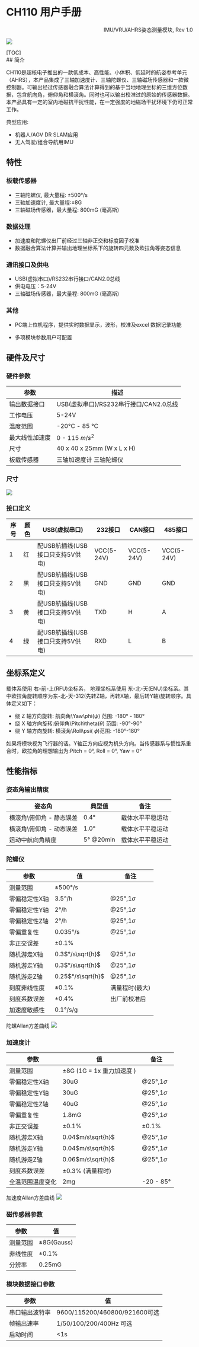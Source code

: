 # CH110 用户手册
<p style="text-align: right;">IMU/VRU/AHRS姿态测量模块, Rev 1.0











![](figures/front_image.png)



<div style="page-break-after: always;"></div>
[TOC]

<div style="page-break-after: always;"></div>
## 简介

CH110是超核电子推出的一款低成本、高性能、小体积、低延时的航姿参考单元（AHRS），本产品集成了三轴加速度计、三轴陀螺仪、三轴磁场传感器和一款微控制器。可输出经过传感器融合算法计算得到的基于当地地理坐标的三维方位数据，包含航向角，俯仰角和横滚角。同时也可以输出校准过的原始的传感器数据。本产品具有一定的室内地磁抗干扰性能，在一定强度的地磁场干扰环境下仍可正常工作。

典型应用:

* 机器人/AGV DR SLAM应用
* 无人驾驶/组合导航用IMU


## 特性

### 板载传感器
- 三轴陀螺仪, 最大量程: ±500°/s 
- 三轴加速度计, 最大量程:±8G 
- 三轴磁场传感器，最大量程: 800mG (毫高斯)
### 数据处理 
- 加速度和陀螺仪出厂前经过三轴非正交和标度因子校准
- 数据融合算法计算并输出地理坐标系下的旋转四元数及欧拉角等姿态信息
### 通讯接口及供电
- USB(虚拟串口)/RS232串行接口/CAN2.0总线
- 供电电压：5-24V
- 三轴磁场传感器，最大量程: 800mG (毫高斯)
### 其他
- PC端上位机程序，提供实时数据显示，波形，校准及excel 数据记录功能

- 多项模块参数用户可配置

## 硬件及尺寸

### 硬件参数

| 参数           | 描述                                   |
| -------------- | -------------------------------------- |
| 输出数据接口   | USB(虚拟串口)/RS232串行接口/CAN2.0总线 |
| 工作电压       | 5-24V                                  |
| 温度范围       | -20℃  - 85 ℃                           |
| 最大线性加速度 | 0 - 115 $m/s^2$                        |
| 尺寸           | 40 x 40 x 25mm (W x L x H)             |
| 板载传感器     | 三轴加速度计 三轴陀螺仪                |

### 尺寸

![](figures/assb.png)



### 接口定义

| 序号 | 颜色 | USB(虚拟串口) | 232接口 | CAN接口 | 485接口 |
| ------ | ------------------------------------- | ------ | ------ | ------ | ------ |
| 1   | 红 | 配USB航插线(USB接口只支持5V供电) | VCC(5-24V) | VCC(5-24V) | VCC(5-24V) |
| 2 | 黑 | 配USB航插线(USB接口只支持5V供电) | GND | GND | GND |
| 3 | 黄 | 配USB航插线(USB接口只支持5V供电) | TXD | H | A |
| 4 | 绿 | 配USB航插线(USB接口只支持5V供电) | RXD | L | B |

## 坐标系定义

载体系使用 右-前-上(RFU)坐标系， 地理坐标系使用 东-北-天(ENU)坐标系。其中欧拉角旋转顺序为东-北-天-312(先转Z轴，再转X轴，最后转Y轴)旋转顺序。具体定义如下：

- 绕 Z 轴方向旋转: 航向角\Yaw\phi($\psi$) 范围: -180° - 180°
- 绕 X 轴方向旋转:俯仰角\Pitch\theta($\theta$) 范围: -90°-90°
- 绕 Y 轴方向旋转: 横滚角\Roll\psi(  $\phi$)范围: -180°-180°

如果将模块视为飞行器的话。Y轴正方向应视为机头方向。当传感器系与惯性系重合时，欧拉角的理想输出为:Pitch = 0°, Roll = 0°, Yaw = 0°

## 性能指标

### 姿态角输出精度

| 姿态角                   | 典型值    | 备注             |
| ------------------------ | --------- | ---------------- |
| 横滚角\俯仰角 - 静态误差 | 0.4°      | 载体水平平稳运动 |
| 横滚角\俯仰角 - 动态误差 | 1.0°      | 载体水平平稳运动 |
| 运动中航向角精度         | 5° @20min | 载体水平平稳运动 |

### 陀螺仪

| 参数          | 值                | 备注           |
| ------------- | ----------------- | -------------- |
| 测量范围      | ±500°/s           |                |
| 零偏稳定性X轴 | 3.5°/h            | @25°,1$\sigma$ |
| 零偏稳定性Y轴 | 2°/h              | @25°,1$\sigma$ |
| 零偏稳定性Z轴 | 2°/h              | @25°,1$\sigma$ |
| 零偏重复性    | 0.035°/s          | @25°,1$\sigma$ |
| 非正交误差    | ±0.1%             |                |
| 随机游走X轴   | 0.3$°/s\sqrt{h}$  | @25°,1$\sigma$ |
| 随机游走Y轴   | 0.3$°/s\sqrt{h}$  | @25°,1$\sigma$ |
| 随机游走Z轴   | 0.25$°/s\sqrt{h}$ | @25°,1$\sigma$ |
| 刻度非线性度  | ±0.1%             | 满量程时(最大) |
| 刻度系数误差  | ±0.4%             | 出厂前校准后   |
| 加速度敏感性  | 0.1°/s/g          |                |

陀螺Allan方差曲线
![](figures/ch100_gyro_allan.png)

### 加速度计

| 参数             | 值                        | 备注           |
| ---------------- | ------------------------- | -------------- |
| 测量范围         | ±8G (1G = 1x 重力加速度 ) |                |
| 零偏稳定性X轴    | 30uG                      | @25°,1$\sigma$ |
| 零偏稳定性Y轴    | 30uG                      | @25°,1$\sigma$ |
| 零偏稳定性Z轴    | 40uG                      | @25°,1$\sigma$ |
| 零偏重复性       | 1.8mG                     | @25°,1$\sigma$ |
| 非正交误差       | ±0.1%                     | ±0.1%          |
| 随机游走X轴      | 0.04$m/s\sqrt{h}$         | @25°,1$\sigma$ |
| 随机游走Y轴      | 0.04$m/s\sqrt{h}$         | @25°,1$\sigma$ |
| 随机游走Z轴      | 0.06$m/s\sqrt{h}$         | @25°,1$\sigma$ |
| 刻度系数误差     | ±0.3% (满量程时)          |                |
| 全温范围温度变化 | 2mg                       | -20  - 85°     |

加速度Allan方差曲线
![](figures/ch100_acc_allan.png)

### 磁传感器参数

| 参数           | 值                          |
| -------------- | --------------------------- |
| 测量范围     | ±8G(Gauss) |
| 非线性度     | ±0.1%                             |
| 分辨率 | 0.25mG |

### 模块数据接口参数

| 参数           | 值                            |
| -------------- | ----------------------------- |
| 串口输出波特率 | 9600/115200/460800/921600可选 |
| 帧输出速率     | 1/50/100/200/400Hz 可选       |
| 启动时间       | <1s                           |